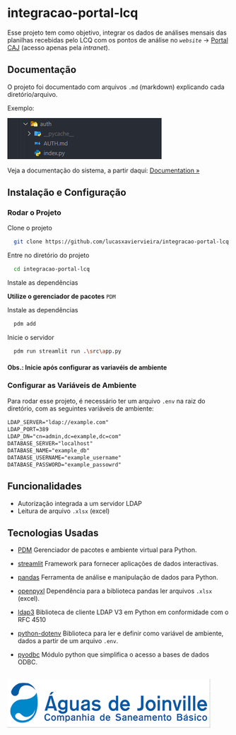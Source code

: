 # integracao-portal-lcq

Esse projeto tem como objetivo, integrar os dados de análises mensais das planilhas recebidas pelo LCQ com os pontos de análise no _`website`_ -> [Portal CAJ](http://portal/) (acesso apenas pela _intranet_).

## Documentação

O projeto foi documentado com arquivos `.md` (markdown) explicando cada diretório/arquivo.

Exemplo:

![MD example](/assets/md_example.png)

Veja a documentação do sistema, a partir daqui: [Documentation »](/src/core/CORE.md)

## Instalação e Configuração

### Rodar o Projeto

Clone o projeto

```bash
  git clone https://github.com/lucasxaviervieira/integracao-portal-lcq
```

Entre no diretório do projeto

```bash
  cd integracao-portal-lcq
```

Instale as dependências

**Utilize o gerenciador de pacotes** `PDM`

Instale as dependências

```bash
  pdm add
```

Inicie o servidor

```bash
  pdm run streamlit run .\src\app.py
```

#### Obs.: Inicie após configurar as variavéis de ambiente

### Configurar as Variáveis de Ambiente

Para rodar esse projeto, é necessário ter um arquivo `.env` na raiz do diretório, com as seguintes variáveis de ambiente:

```text
LDAP_SERVER="ldap://example.com"
LDAP_PORT=389
LDAP_DN="cn=admin,dc=example,dc=com"
DATABASE_SERVER="localhost"
DATABASE_NAME="example_db"
DATABASE_USERNAME="example_username"
DATABASE_PASSWORD="example_passowrd"
```

## Funcionalidades

- Autorização integrada a um servidor LDAP
- Leitura de arquivo `.xlsx` (excel)

## Tecnologias Usadas

- [PDM](https://pdm-project.org/en/latest/) Gerenciador de pacotes e ambiente virtual para Python.

- [streamlit](https://streamlit.io/) Framework para fornecer aplicações de dados interactivas.

- [pandas](https://pandas.pydata.org/) Ferramenta de análise e manipulação de dados para Python.

- [openpyxl](https://pypi.org/project/openpyxl/) Dependência para a biblioteca pandas ler arquivos `.xlsx` (excel).

- [ldap3](https://pypi.org/project/ldap3/) Biblioteca de cliente LDAP V3 em Python em conformidade com o RFC 4510

- [python-dotenv](https://pypi.org/project/ldap3/) Biblioteca para ler e definir como variável de ambiente, dados a partir de um arquivo `.env`.

- [pyodbc](https://pypi.org/project/pyodbc/) Módulo python que simplifica o acesso a bases de dados ODBC.

##

![Logo](/assets/logo.png)
